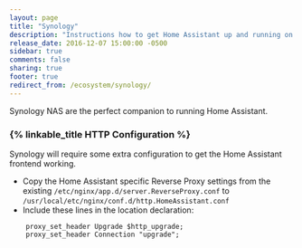 ```yaml
---
layout: page
title: "Synology"
description: "Instructions how to get Home Assistant up and running on Synology"
release_date: 2016-12-07 15:00:00 -0500
sidebar: true
comments: false
sharing: true
footer: true
redirect_from: /ecosystem/synology/
---
```


Synology NAS are the perfect companion to running Home Assistant.

### {% linkable_title HTTP Configuration %}

Synology will require some extra configuration to get the Home Assistant frontend working.

- Copy the Home Assistant specific Reverse Proxy settings from the existing `/etc/nginx/app.d/server.ReverseProxy.conf` to `/usr/local/etc/nginx/conf.d/http.HomeAssistant.conf`
- Include these lines in the location declaration:

```
    proxy_set_header Upgrade $http_upgrade;
    proxy_set_header Connection "upgrade";
```
